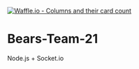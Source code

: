 [![Waffle.io - Columns and their card count](https://badge.waffle.io/chingu-voyage4/Bears-Team-21.png?columns=backlogNode)](https://waffle.io/chingu-voyage4/Bears-Team-21?utm_source=badge)
# Bears-Team-21
Node.js + Socket.io